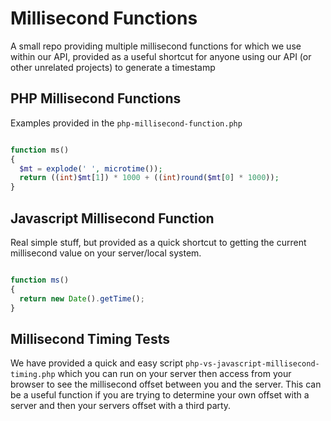 # Millisecond Functions
A small repo providing multiple millisecond functions for which we use within our API, provided as a useful shortcut for anyone using our API (or other unrelated projects) to generate a timestamp

## PHP Millisecond Functions
Examples provided in the `php-millisecond-function.php`


```php

function ms()
{
  $mt = explode(' ', microtime());
  return ((int)$mt[1]) * 1000 + ((int)round($mt[0] * 1000));
}

```

## Javascript Millisecond Function
Real simple stuff, but provided as a quick shortcut to getting the current millisecond value on your server/local system.

```javascript

function ms()
{
  return new Date().getTime();
}

```

## Millisecond Timing Tests
We have provided a quick and easy script `php-vs-javascript-millisecond-timing.php` which you can run on your server then access from your browser to see the millisecond offset between you and the server. This can be a useful function if you are trying to determine your own offset with a server and then your servers offset with a third party.
